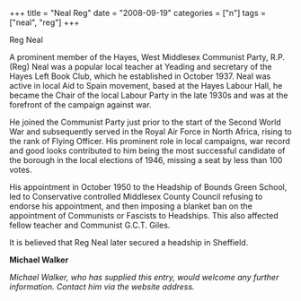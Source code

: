 +++
title = "Neal Reg"
date = "2008-09-19"
categories = ["n"]
tags = ["neal", "reg"]
+++

Reg Neal

A prominent member of the Hayes, West Middlesex Communist Party, R.P. (Reg) Neal was a popular local teacher at Yeading and secretary of the Hayes Left Book Club, which he established in October 1937. Neal was active in local Aid to Spain movement, based at the Hayes Labour Hall, he became the Chair of the local Labour Party in the late 1930s and was at the forefront of the campaign against war.

He joined the Communist Party just prior to the start of the Second World War and subsequently served in the Royal Air Force in North Africa, rising to the rank of Flying Officer. His prominent role in local campaigns, war record and good looks contributed to him being the most successful candidate of the borough in the local elections of 1946, missing a seat by less than 100 votes.

His appointment in October 1950 to the Headship of Bounds Green School, led to Conservative controlled Middlesex County Council refusing to endorse his appointment, and then imposing a blanket ban on the appointment of Communists or Fascists to Headships. This also affected fellow teacher and Communist G.C.T. Giles.

It is believed that Reg Neal later secured a headship in Sheffield.

__Michael Walker__

_Michael Walker, who has supplied this entry, would welcome any further information. Contact him via the website address._
